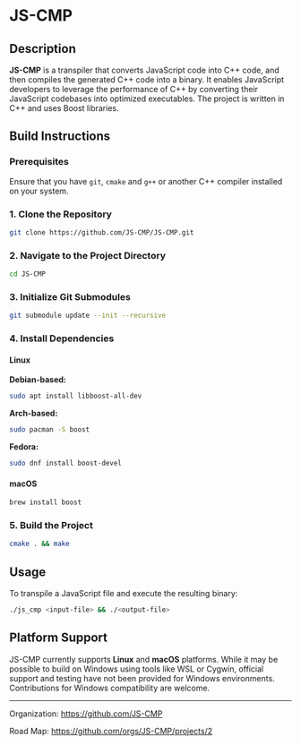# JS-CMP

## Description

**JS-CMP** is a transpiler that converts JavaScript code into C++ code, and then compiles the generated C++ code into a
binary. It enables JavaScript developers to leverage the performance of C++ by converting their JavaScript codebases
into optimized executables. The project is written in C++ and uses Boost libraries.

## Build Instructions

### Prerequisites

Ensure that you have `git`, `cmake` and `g++` or another C++ compiler installed on your system.

### 1. Clone the Repository

```bash
git clone https://github.com/JS-CMP/JS-CMP.git
```

### 2. Navigate to the Project Directory

```bash
cd JS-CMP
```

### 3. Initialize Git Submodules

```bash
git submodule update --init --recursive
```

### 4. Install Dependencies

#### Linux

**Debian-based:**

```bash
sudo apt install libboost-all-dev
```

**Arch-based:**

```bash
sudo pacman -S boost
```

**Fedora:**

```bash
sudo dnf install boost-devel
```

#### macOS

```bash
brew install boost
```

### 5. Build the Project

```bash
cmake . && make
```

## Usage

To transpile a JavaScript file and execute the resulting binary:

```bash
./js_cmp <input-file> && ./<output-file>
```

## Platform Support

JS-CMP currently supports **Linux** and **macOS** platforms. While it may be possible to build on Windows using tools
like WSL or Cygwin, official support and testing have not been provided for Windows environments. Contributions for
Windows compatibility are welcome.

---
Organization: https://github.com/JS-CMP

Road Map: https://github.com/orgs/JS-CMP/projects/2

